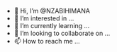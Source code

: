 - 👋 Hi, I’m @NZABIHIMANA
- 👀 I’m interested in ...
- 🌱 I’m currently learning ...
- 💞️ I’m looking to collaborate on ...
- 📫 How to reach me ...

<!---
NZABIHIMANA/NZABIHIMANA is a ✨ special ✨ repository because its `README.md` (this file) appears on your GitHub profile.
You can click the Preview link to take a look at your changes.
--->
